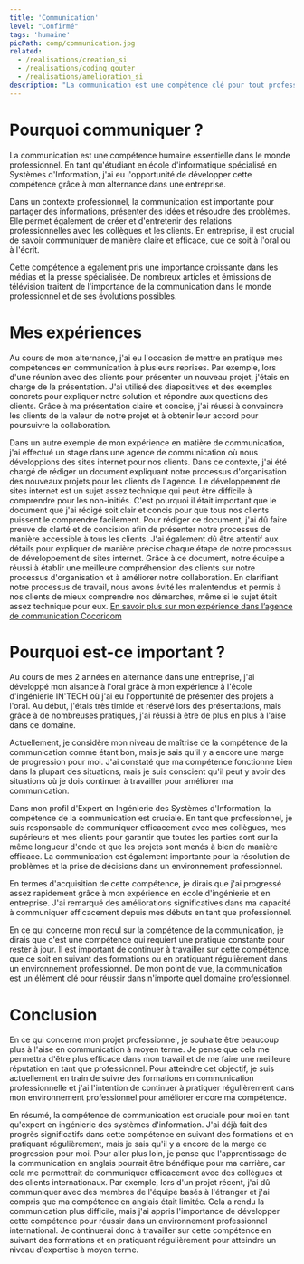 ```yaml
---
title: 'Communication'
level: "Confirmé"
tags: 'humaine'
picPath: comp/communication.jpg
related:
  - /realisations/creation_si
  - /realisations/coding_gouter
  - /realisations/amelioration_si
description: "La communication est une compétence clé pour tout professionnel. Cela implique la capacité à s'exprimer de manière claire et concise, à écouter activement les autres et à s'adapter aux différents besoins de communication des personnes impliquées."
---
```


# Pourquoi communiquer ?

La communication est une compétence humaine essentielle dans le monde professionnel. En tant qu'étudiant en école d'informatique spécialisé en Systèmes d'Information, j'ai eu l'opportunité de développer cette compétence grâce à mon alternance dans une entreprise.

Dans un contexte professionnel, la communication est importante pour partager des informations, présenter des idées et résoudre des problèmes. Elle permet également de créer et d'entretenir des relations professionnelles avec les collègues et les clients. En entreprise, il est crucial de savoir communiquer de manière claire et efficace, que ce soit à l'oral ou à l'écrit.

Cette compétence a également pris une importance croissante dans les médias et la presse spécialisée. De nombreux articles et émissions de télévision traitent de l'importance de la communication dans le monde professionnel et de ses évolutions possibles.

# Mes expériences

Au cours de mon alternance, j'ai eu l'occasion de mettre en pratique mes compétences en communication à plusieurs reprises. Par exemple, lors d'une réunion avec des clients pour présenter un nouveau projet, j'étais en charge de la présentation. J'ai utilisé des diapositives et des exemples concrets pour expliquer notre solution et répondre aux questions des clients. Grâce à ma présentation claire et concise, j'ai réussi à convaincre les clients de la valeur de notre projet et à obtenir leur accord pour poursuivre la collaboration.

Dans un autre exemple de mon expérience en matière de communication, j'ai effectué un stage dans une agence de communication où nous développions des sites internet pour nos clients. Dans ce contexte, j'ai été chargé de rédiger un document expliquant notre processus d'organisation des nouveaux projets pour les clients de l'agence.
Le développement de sites internet est un sujet assez technique qui peut être difficile à comprendre pour les non-initiés. C'est pourquoi il était important que le document que j'ai rédigé soit clair et concis pour que tous nos clients puissent le comprendre facilement.
Pour rédiger ce document, j'ai dû faire preuve de clarté et de concision afin de présenter notre processus de manière accessible à tous les clients. J'ai également dû être attentif aux détails pour expliquer de manière précise chaque étape de notre processus de développement de sites internet.
Grâce à ce document, notre équipe a réussi à établir une meilleure compréhension des clients sur notre processus d'organisation et à améliorer notre collaboration. En clarifiant notre processus de travail, nous avons évité les malentendus et permis à nos clients de mieux comprendre nos démarches, même si le sujet était assez technique pour eux.
[En savoir plus sur mon expérience dans l’agence de communication Cocoricom](/realisations/creation_si)

# Pourquoi est-ce important ?

Au cours de mes 2 années en alternance dans une entreprise, j'ai développé mon aisance à l'oral grâce à mon expérience à l'école d'ingénierie IN'TECH où j'ai eu l'opportunité de présenter des projets à l'oral. Au début, j'étais très timide et réservé lors des présentations, mais grâce à de nombreuses pratiques, j'ai réussi à être de plus en plus à l'aise dans ce domaine.

Actuellement, je considère mon niveau de maîtrise de la compétence de la communication comme étant bon, mais je sais qu'il y a encore une marge de progression pour moi. J'ai constaté que ma compétence fonctionne bien dans la plupart des situations, mais je suis conscient qu'il peut y avoir des situations où je dois continuer à travailler pour améliorer ma communication.

Dans mon profil d'Expert en Ingénierie des Systèmes d'Information, la compétence de la communication est cruciale. En tant que professionnel, je suis responsable de communiquer efficacement avec mes collègues, mes supérieurs et mes clients pour garantir que toutes les parties sont sur la même longueur d'onde et que les projets sont menés à bien de manière efficace. La communication est également importante pour la résolution de problèmes et la prise de décisions dans un environnement professionnel.

En termes d'acquisition de cette compétence, je dirais que j'ai progressé assez rapidement grâce à mon expérience en école d'ingénierie et en entreprise. J'ai remarqué des améliorations significatives dans ma capacité à communiquer efficacement depuis mes débuts en tant que professionnel.

En ce qui concerne mon recul sur la compétence de la communication, je dirais que c'est une compétence qui requiert une pratique constante pour rester à jour. Il est important de continuer à travailler sur cette compétence, que ce soit en suivant des formations ou en pratiquant régulièrement dans un environnement professionnel. De mon point de vue, la communication est un élément clé pour réussir dans n'importe quel domaine professionnel.

# Conclusion

En ce qui concerne mon projet professionnel, je souhaite être beaucoup plus à l'aise en communication à moyen terme. Je pense que cela me permettra d'être plus efficace dans mon travail et de me faire une meilleure réputation en tant que professionnel. Pour atteindre cet objectif, je suis actuellement en train de suivre des formations en communication professionnelle et j'ai l'intention de continuer à pratiquer régulièrement dans mon environnement professionnel pour améliorer encore ma compétence.

En résumé, la compétence de communication est cruciale pour moi en tant qu'expert en ingénierie des systèmes d'information. J'ai déjà fait des progrès significatifs dans cette compétence en suivant des formations et en pratiquant régulièrement, mais je sais qu'il y a encore de la marge de progression pour moi. Pour aller plus loin, je pense que l'apprentissage de la communication en anglais pourrait être bénéfique pour ma carrière, car cela me permettrait de communiquer efficacement avec des collègues et des clients internationaux. Par exemple, lors d'un projet récent, j'ai dû communiquer avec des membres de l'équipe basés à l'étranger et j'ai compris que ma compétence en anglais était limitée. Cela a rendu la communication plus difficile, mais j'ai appris l'importance de développer cette compétence pour réussir dans un environnement professionnel international. Je continuerai donc à travailler sur cette compétence en suivant des formations et en pratiquant régulièrement pour atteindre un niveau d'expertise à moyen terme.